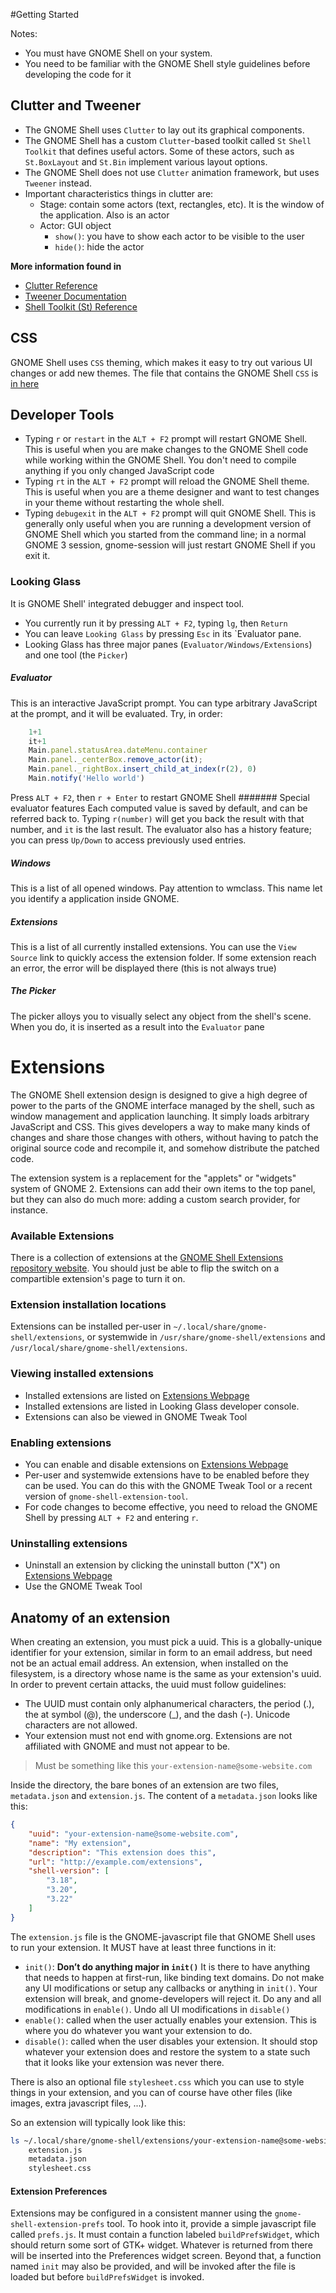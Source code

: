 #Getting Started

Notes:
- You must have GNOME Shell on your system.
- You need to be familiar with the GNOME Shell style guidelines before developing the code for it

## Clutter and Tweener
- The GNOME Shell uses `Clutter` to lay out its graphical components. 
- The GNOME Shell has a custom `Clutter`-based toolkit called `St` `Shell Toolkit` that defines useful actors. Some of these actors, such as `St.BoxLayout` and `St.Bin` implement various layout options.
- The GNOME Shell does not use `Clutter` animation framework, but uses `Tweener` instead.
- Important characteristics things in clutter are:
    - Stage: contain some actors (text, rectangles, etc). It is the window of the application. Also is an actor
    - Actor: GUI object
        - `show()`: you have to show each actor to be visible to the user
        - `hide()`: hide the actor

**More information found in**

- [Clutter Reference](https://developer.gnome.org/clutter/stable/)
- [Tweener Documentation](http://hosted.zeh.com.br/tweener/docs/en-us/)
- [Shell Toolkit (St) Reference](https://www.roojs.org/seed/gir-1.2-gtk-3.0/seed/St.html)

## CSS
GNOME Shell uses `CSS` theming, which makes it easy to try out various UI changes or add new themes. The file that contains the GNOME Shell `CSS` is [in here](https://github.com/GNOME/gnome-shell/blob/master/data/theme/gnome-shell.css)

## Developer Tools
- Typing `r` or `restart` in the `ALT + F2` prompt will restart GNOME Shell. This is useful when you are make changes to the GNOME Shell code while working within the GNOME Shell. You don't need to compile anything if you only changed JavaScript code
- Typing `rt` in the `ALT + F2` prompt will reload the GNOME Shell theme. This is useful when you are a theme designer and want to test changes in your theme without restarting the whole shell.
- Typing `debugexit` in the `ALT + F2` prompt will quit GNOME Shell. This is generally only useful when you are running a development version of GNOME Shell which you started from the command line; in a normal GNOME 3 session, gnome-session will just restart GNOME Shell if you exit it. 

### Looking Glass
It is GNOME Shell' integrated debugger and inspect tool.
- You currently run it by pressing `ALT + F2`, typing `lg`, then `Return`
- You can leave `Looking Glass` by pressing `Esc` in its `Evaluator pane.
- Looking Glass has three major panes (`Evaluator/Windows/Extensions`) and one tool (the `Picker`)

##### Evaluator
This is an interactive JavaScript prompt. You can type arbitrary JavaScript at the prompt, and it will be evaluated. Try, in order:

```javascript
    1+1
    it+1
    Main.panel.statusArea.dateMenu.container
    Main.panel._centerBox.remove_actor(it);
    Main.panel._rightBox.insert_child_at_index(r(2), 0)
    Main.notify('Hello world')
```
Press `ALT + F2`, then `r + Enter` to restart GNOME Shell
####### Special evaluator features
Each computed value is saved by default, and can be referred back to. Typing `r(number)` will get you back the result with that number, and `it` is the last result.
The evaluator also has a history feature; you can press `Up/Down` to access previously used entries.

##### Windows
This is a list of all opened windows. Pay attention to wmclass. This name let you identify a application inside GNOME. 

##### Extensions
This is a list of all currently installed extensions. You can use the `View Source` link to quickly access the extension folder. If some extension reach an error, the error will be displayed there (this is not always true)


##### The Picker
The picker alloys you to visually select any object from the shell's scene. When you do, it is inserted as a result into the `Evaluator` pane



# Extensions
The GNOME Shell extension design is designed to give a high degree of power to the parts of the GNOME interface managed by the shell, such as window management and application launching. It simply loads arbitrary JavaScript and CSS. This gives developers a way to make many kinds of changes and share those changes with others, without having to patch the original source code and recompile it, and somehow distribute the patched code.

The extension system is a replacement for the "applets" or "widgets" system of GNOME 2. Extensions can add their own items to the top panel, but they can also do much more: adding a custom search provider, for instance.

### Available Extensions
There is a collection of extensions at the [GNOME Shell Extensions repository website](https://extensions.gnome.org/). You should just be able to flip the switch on a compartible extension's page to turn it on.

### Extension installation locations
Extensions can be installed per-user in `~/.local/share/gnome-shell/extensions`, or systemwide in `/usr/share/gnome-shell/extensions` and `/usr/local/share/gnome-shell/extensions`. 

### Viewing installed extensions
- Installed extensions are listed on [Extensions Webpage](https://extensions.gnome.org/local/)
- Installed extensions are listed in Looking Glass developer console.
- Extensions can also be viewed in GNOME Tweak Tool

### Enabling extensions
- You can enable and disable extensions on [Extensions Webpage](https://extensions.gnome.org/local/)
- Per-user and systemwide extensions have to be enabled before they can be used. You can do this with the GNOME Tweak Tool or a recent version of `gnome-shell-extension-tool`.
- For code changes to become effective, you need to reload the GNOME Shell by pressing `ALT + F2` and entering `r`.

### Uninstalling extensions
- Uninstall an extension by clicking the uninstall button ("X") on [Extensions Webpage](https://extensions.gnome.org/local/)
- Use the GNOME Tweak Tool


## Anatomy of an extension
When creating an extension, you must pick a uuid. This is a globally-unique identifier for your extension, similar in form to an email address, but need not be an actual email address. An extension, when installed on the filesystem, is a directory whose name is the same as your extension's uuid. In order to prevent certain attacks, the uuid must follow guidelines:
- The UUID must contain only alphanumerical characters, the period (.), the at symbol (@), the underscore (_), and the dash (-). Unicode characters are not allowed.
- Your extension must not end with gnome.org. Extensions are not affiliated with GNOME and must not appear to be. 

> Must be something like this `your-extension-name@some-website.com`

Inside the directory, the bare bones of an extension are two files, `metadata.json` and `extension.js`. The content of a `metadata.json` looks like this: 

```json
{
    "uuid": "your-extension-name@some-website.com",
    "name": "My extension",
    "description": "This extension does this",
    "url": "http://example.com/extensions",
    "shell-version": [
        "3.18",
        "3.20",
        "3.22"
    ]              
}
```

The `extension.js` file is the GNOME-javascript file that GNOME Shell uses to run your extension. It MUST have at least three functions in it:
- `init()`: **Don’t do anything major in `init()`** It is there to have anything that needs to happen at first-run, like binding text domains. Do not make any UI modifications or setup any callbacks or anything in `init()`. Your extension will break, and gnome-developers will reject it. Do any and all modifications in `enable()`. Undo all UI modifications in `disable()` 
- `enable()`: called when the user actually enables your extension. This is where you do whatever you want your extension to do.
- `disable()`: called when the user disables your extension. It should stop whatever your extension does and restore the system to a state such that it looks like your extension was never there.

There is also an optional file `stylesheet.css` which you can use to style things in your extension, and you can of course have other files (like images, extra javascript files, ...).

So an extension will typically look like this:

```bash
ls ~/.local/share/gnome-shell/extensions/your-extension-name@some-website.com
    extension.js
    metadata.json
    stylesheet.css
```

#### Extension Preferences
Extensions may be configured in a consistent manner using the `gnome-shell-extension-prefs` tool. To hook into it, provide a simple javascript file called `prefs.js`. It must contain a function labeled `buildPrefsWidget`, which should return some sort of GTK+ widget. Whatever is returned from there will be inserted into the Preferences widget screen. Beyond that, a function named `init` may also be provided, and will be invoked after the file is loaded but before `buildPrefsWidget` is invoked. 
